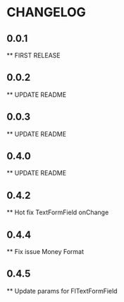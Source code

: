 # CHANGELOG

## 0.0.1

** FIRST RELEASE

## 0.0.2

** UPDATE README

## 0.0.3

** UPDATE README

## 0.4.0

** UPDATE README

## 0.4.2

** Hot fix TextFormField onChange

## 0.4.4

** Fix issue Money Format

## 0.4.5

** Update params for FlTextFormField
